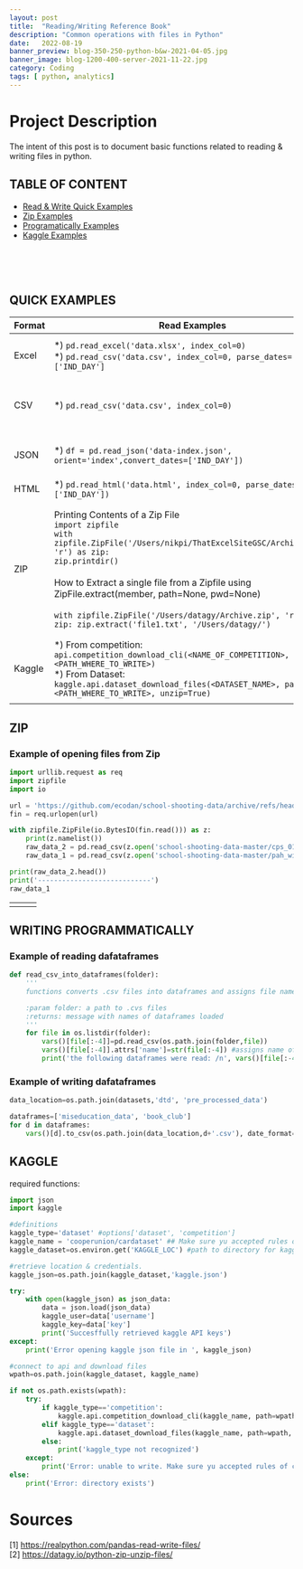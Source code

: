 ```yaml
---
layout: post
title:  "Reading/Writing Reference Book"
description: "Common operations with files in Python"
date:   2022-08-19
banner_preview: blog-350-250-python-b&w-2021-04-05.jpg
banner_image: blog-1200-400-server-2021-11-22.jpg
category: Coding
tags: [ python, analytics]
---
```


# Project Description

The intent of this post is to document basic functions related to reading & writing files in python. 

<!--more-->

## TABLE OF CONTENT


- [Read & Write Quick Examples](##summary) <br>
- [Zip Examples](##zip) <br>
- [Programatically Examples](##var) <br>
- [Kaggle Examples](##kaggle) <br>
 


<br>
<br>
<br>

## <a name="summary"> QUICK EXAMPLES </a>

|Format| Read Examples| Write Examples|
|---|---|---|
|Excel  | *) `pd.read_excel('data.xlsx', index_col=0)` </br> *) `pd.read_csv('data.csv', index_col=0, parse_dates=['IND_DAY']`  | *) `df.to_excel('data.xlsx')` </br> *) `df.to_excel('data.xlsx', sheet_name='COUNTRIES',startrow=2, startcol=4)`|
|CSV| *) `pd.read_csv('data.csv', index_col=0)`| *) `df.to_csv('data.csv')`</br> *) `df.to_csv('formatted-data.csv', date_format='%B %d, %Y')`</br>  *) `df.to_csv(sep=';', header=False)`|
|JSON| *) `df = pd.read_json('data-index.json', orient='index',convert_dates=['IND_DAY'])`| *) `df = pd.DataFrame(data=data).T df.to_json('data-columns.json')` </br>  *) `df.to_json('data-records.json', orient='records')`|
|HTML| *) `pd.read_html('data.html', index_col=0, parse_dates=['IND_DAY'])`| *) `df.to_html('data.html')`|
|ZIP| Printing Contents of a Zip File </br> `import zipfile` </br> `with zipfile.ZipFile('/Users/nikpi/ThatExcelSiteGSC/Archive.zip', 'r') as zip:` </br> `zip.printdir()`</br> </br> How to Extract a single file from a Zipfile using </br> ZipFile.extract(member, path=None, pwd=None) </br></br> `with zipfile.ZipFile('/Users/datagy/Archive.zip', 'r') as zip: zip.extract('file1.txt', '/Users/datagy/')` | How to Zip All Files in a Directory </br> `import os` </br> `import zipfile`</br></br> `directory='/Users/datagy/files'` </br> `files = os.listdir(directory)` </br></br> `with zipfile.ZipFile('zipfile.zip', 'w') as zip:` </br> `for file in files:` </br> `file_path=os.path.join(directory, file)` </br> `zip.write(file_path)`|
|Kaggle| *) From competition: `api.competition_download_cli(<NAME_OF_COMPETITION>, path=<PATH_WHERE_TO_WRITE>)` </br>  *) From Dataset: `kaggle.api.dataset_download_files(<DATASET_NAME>, path=<PATH_WHERE_TO_WRITE>, unzip=True)` ||
||||


## <a name="zip"> ZIP </a>


### Example of opening files from Zip

```python
import urllib.request as req
import zipfile
import io

url = 'https://github.com/ecodan/school-shooting-data/archive/refs/heads/master.zip'
fin = req.urlopen(url)

with zipfile.ZipFile(io.BytesIO(fin.read())) as z:
    print(z.namelist())
    raw_data_2 = pd.read_csv(z.open('school-shooting-data-master/cps_01_formatted.csv'))
    raw_data_1 = pd.read_csv(z.open('school-shooting-data-master/pah_wikp_combo.csv'))

print(raw_data_2.head())
print('----------------------------')
raw_data_1
```
||||
|--|--|--|
||||

## <a name="var"> WRITING PROGRAMMATICALLY </a>

### Example of reading dafataframes

``` python
def read_csv_into_dataframes(folder):
    '''
    functions converts .csv files into dataframes and assigns file name as the 'name' attribute for each dataframe that can later be retrieved using df.attrs['name'].

    :param folder: a path to .cvs files
    :returns: message with names of dataframes loaded
    '''
    for file in os.listdir(folder):
        vars()[file[:-4]]=pd.read_csv(os.path.join(folder,file))
        vars()[file[:-4]].attrs['name']=str(file[:-4]) #assigns name of file as name of df to be retrieved later
        print('the following dataframes were read: /n', vars()[file[:-4]].attrs['name'])
```


### Example of writing dafataframes

``` python
data_location=os.path.join(datasets,'dtd', 'pre_processed_data')

dataframes=['miseducation_data', 'book_club']
for d in dataframes:
    vars()[d].to_csv(os.path.join(data_location,d+'.csv'), date_format='%B %d, %Y')
```
## <a name="kaggle"> KAGGLE </a>

required functions: 

```python
import json
import kaggle

#definitions
kaggle_type='dataset' #options['dataset', 'competition']
kaggle_name = 'cooperunion/cardataset' ## Make sure yu accepted rules of competition first
kaggle_dataset=os.environ.get('KAGGLE_LOC') #path to directory for kaggle

#retrieve location & credentials.
kaggle_json=os.path.join(kaggle_dataset,'kaggle.json')

try:
    with open(kaggle_json) as json_data:
        data = json.load(json_data)
        kaggle_user=data['username']
        kaggle_key=data['key']
        print('Succesffully retrieved kaggle API keys')
except:
    print('Error opening kaggle json file in ', kaggle_json)

#connect to api and download files
wpath=os.path.join(kaggle_dataset, kaggle_name)

if not os.path.exists(wpath):
    try:
        if kaggle_type=='competition':
            kaggle.api.competition_download_cli(kaggle_name, path=wpath, unzip=True)
        elif kaggle_type=='dataset':
            kaggle.api.dataset_download_files(kaggle_name, path=wpath, unzip=True)
        else:
            print('kaggle_type not recognized')
    except:
        print('Error: unable to write. Make sure yu accepted rules of competition first at https://www.kaggle.com/<comp>/rules')
else:
    print('Error: directory exists')

```

# Sources

[1] https://realpython.com/pandas-read-write-files/  </br> 
[2] https://datagy.io/python-zip-unzip-files/